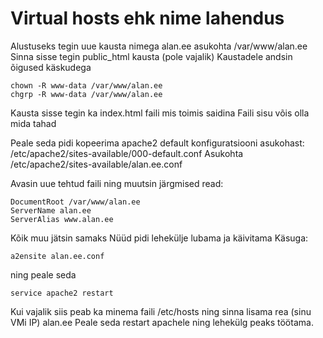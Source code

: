 # Virtual hosts ehk nime lahendus
Alustuseks tegin uue kausta nimega alan.ee asukohta
/var/www/alan.ee
Sinna sisse tegin public_html kausta (pole vajalik)
Kaustadele andsin õigused käskudega
```
chown -R www-data /var/www/alan.ee
chgrp -R www-data /var/www/alan.ee
```

Kausta sisse tegin ka index.html faili mis toimis saidina
Faili sisu võis olla mida tahad

Peale seda pidi kopeerima apache2 default konfiguratsiooni asukohast:
/etc/apache2/sites-available/000-default.conf
Asukohta
/etc/apache2/sites-available/alan.ee.conf

Avasin uue tehtud faili 
ning muutsin järgmised read:
```
DocumentRoot /var/www/alan.ee
ServerName alan.ee
ServerAlias www.alan.ee
```
Kõik muu jätsin samaks
Nüüd pidi lehekülje lubama ja käivitama
Käsuga:
```
a2ensite alan.ee.conf
```
ning peale seda
```
service apache2 restart
```
Kui vajalik siis peab ka minema faili
/etc/hosts
ning sinna lisama rea
(sinu VMi IP)	alan.ee
Peale seda restart apachele ning lehekülg peaks töötama.

